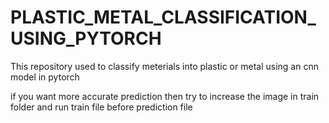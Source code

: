 # PLASTIC_METAL_CLASSIFICATION_USING_PYTORCH
This repository used to classify meterials into plastic or metal using an cnn model in pytorch

if you want more accurate prediction then try to increase the image in train folder
and run train file before prediction file 
